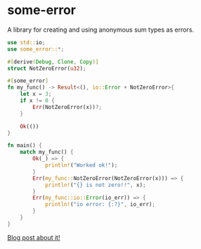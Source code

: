 # some-error

A library for creating and using anonymous sum types as errors.

```rust
use std::io;
use some_error::*;

#[derive(Debug, Clone, Copy)]
struct NotZeroError(u32);

#[some_error]
fn my_func() -> Result<(), io::Error + NotZeroError>{
    let x = 3;
    if x != 0 {
        Err(NotZeroError(x))?;
    }

    Ok(())
}

fn main() {
    match my_func() {
        Ok(_) => {
            println!("Worked ok!");
        }
        Err(my_func::NotZeroError(NotZeroError(x))) => {
            println!("{} is not zero!!", x);
        }
        Err(my_func::io::Error(io_err)) => {
            println!("io error: {:?}", io_err);
        }
    }
}
```

[Blog post about it!](https://jam1.re/blog/anonymous-sum-types-for-rust-errors)
